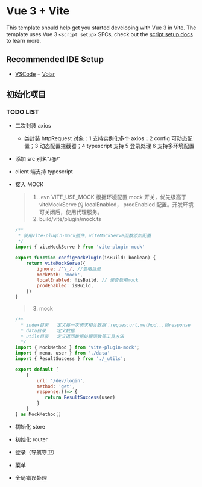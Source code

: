# Vue 3 + Vite

This template should help get you started developing with Vue 3 in Vite. The template uses Vue 3 `<script setup>` SFCs, check out the [script setup docs](https://v3.vuejs.org/api/sfc-script-setup.html#sfc-script-setup) to learn more.

## Recommended IDE Setup

-   [VSCode](https://code.visualstudio.com/) + [Volar](https://marketplace.visualstudio.com/items?itemName=johnsoncodehk.volar)

## 初始化项目

### TODO LIST

-   二次封装 axios
    -   类封装 httpRequest 对象：1 支持实例化多个 axios；2 config 可动态配置；3 动态配置拦截器；4 typescript 支持 5 登录处理 6 支持多环境配置
-   添加 src 别名"/@/"
-   client 端支持 typescript
-   接入 MOCK

    > 1. .evn VITE_USE_MOCK 根据环境配置 mock 开关，优先级高于 viteMockServe 的 localEnabled， prodEnabled 配置。开发环境可关闭后，使用代理服务。
    > 2. build/vite/plugin/mock.ts

    ```js
    /**
     * 使用vite-plugin-mock插件，viteMockServe函数添加配置
     */
    import { viteMockServe } from 'vite-plugin-mock'

    export function configMockPlugin(isBuild: boolean) {
        return viteMockServe({
            ignore: /^\_/, //忽略目录
            mockPath: 'mock',
            localEnabled: !isBuild, // 是否启用mock
            prodEnabled: isBuild,
        })
    }
    ```

    > 3.  mock

    ```js
    /**
      * index目录   定义每一次请求相关数据：reques:url,method...和response
      * data目录    定义数据
      * utils目录   定义返回数据处理函数等工具方法
      */
    import { MockMethod } from 'vite-plugin-mock';
    import { menu, user } from './data'
    import { ResultSuccess } from './_utils';

    export default [
        {
            url: '/dev/login',
            method: 'get',
            response:()=> {
               return ResultSuccess(user)
            }
        }
    ] as MockMethod[]
    ```

-   初始化 store
-   初始化 router
-   登录（导航守卫）
-   菜单
-   全局错误处理

